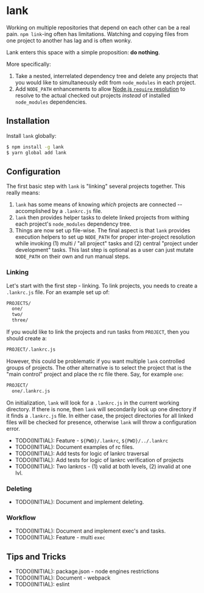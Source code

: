 lank
====

Working on multiple repositories that depend on each other can be a real pain.
`npm link`-ing often has limitations. Watching and copying files from one
project to another has lag and is often wonky.

Lank enters this space with a simple proposition: **do nothing**.

More specifically:

1. Take a nested, interrelated dependency tree and delete any projects that you
   would like to simultaneously edit from `node_modules` in each project.
2. Add `NODE_PATH` enhancements to allow
   [Node.js `require` resolution](https://nodejs.org/api/modules.html) to
   resolve to the actual checked out projects _instead_ of installed
   `node_modules` dependencies.

## Installation

Install `lank` globally:

```sh
$ npm install -g lank
$ yarn global add lank
```

## Configuration

The first basic step with `lank` is "linking" several projects together. This
really means:

1. `lank` has some means of knowing _which_ projects are connected --
   accomplished by a `.lankrc.js` file.
2. `lank` then provides helper tasks to delete linked projects from withing
   each project's `node_modules` dependency tree.
3. Things are now set up file-wise. The final aspect is that `lank` provides
   execution helpers to set up `NODE_PATH` for proper inter-project resolution
   while invoking (1) multi / "all project" tasks and (2) central "project under
   development" tasks. This last step is optional as a user can just mutate
   `NODE_PATH` on their own and run manual steps.

### Linking

Let's start with the first step - linking. To link projects, you needs to
create a `.lankrc.js` file. For an example set up of:

```sh
PROJECTS/
  one/
  two/
  three/
```

If you would like to link the projects and run tasks from `PROJECT`, then you
should create a:

```sh
PROJECT/.lankrc.js
```

However, this could be problematic if you want multiple `lank` controlled groups
of projects. The other alternative is to select the project that is the
"main control" project and place the rc file there. Say, for example `one`:

```sh
PROJECT/
  one/.lankrc.js
```

On initialization, `lank` will look for a `.lankrc.js` in the current working
directory. If there is none, then `lank` will secondarily look up one directory
if it finds a `.lankrc.js` file. In either case, the project directories for all
linked files will be checked for presence, otherwise `lank` will throw a
configuration error.

* TODO(INITIAL): Feature - `${PWD}/.lankrc`, `${PWD}/../.lankrc`
* TODO(INITIAL): Document examples of rc files.
* TODO(INITIAL): Add tests for logic of lankrc traversal
* TODO(INITIAL): Add tests for logic of lankrc verification of projects
* TODO(INITIAL): Two lankrcs - (1) valid at both levels, (2) invalid at one lvl.

### Deleting

* TODO(INITIAL): Document and implement deleting.

### Workflow

* TODO(INITIAL): Document and implement exec's and tasks.
* TODO(INITIAL): Feature - multi `exec`

## Tips and Tricks

* TODO(INITIAL): package.json - node engines restrictions
* TODO(INITIAL): Document - webpack
* TODO(INITIAL): eslint
